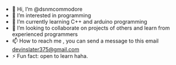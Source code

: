 - 👋 Hi, I’m @dsnmcommodore
- 👀 I’m interested in programming
- 🌱 I’m currently learning C++ and arduino programming
- 💞️ I’m looking to collaborate on projects of others and learn from experienced programmers
- 📫 How to reach me , you can send a message to this email devinslater375@gmail.com
- ⚡ Fun fact: open to learn haha.


